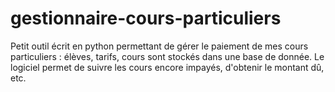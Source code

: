 # gestionnaire-cours-particuliers
Petit outil écrit en python permettant de gérer le paiement de mes cours particuliers : élèves, tarifs, cours sont stockés dans une base de donnée. Le logiciel permet de suivre les cours encore impayés, d'obtenir le montant dû, etc.
